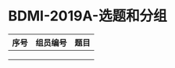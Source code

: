 # BDMI-2019A-选题和分组

| 序号 | 组员编号 | 题目 |
| ---- | -------- | ---- |
|      |          |      |
|      |          |      |
|      |          |      |



